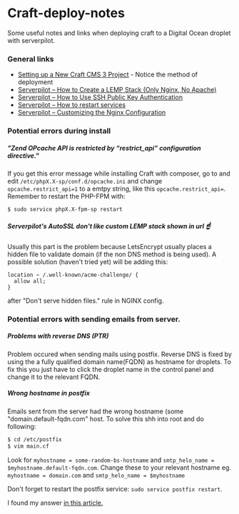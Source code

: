 # Craft-deploy-notes
Some useful notes and links when deploying craft to a Digital Ocean droplet with serverpilot.

### General links
* [Setting up a New Craft CMS 3 Project](https://nystudio107.com/blog/setting-up-a-craft-cms-3-project) - Notice the method of deployment
* [Serverpilot – How to Create a LEMP Stack (Only Nginx, No Apache)](https://serverpilot.io/community/articles/how-to-create-a-lemp-stack-only-nginx-no-apache.html)
* [Serverpilot – How to Use SSH Public Key Authentication](https://serverpilot.io/community/articles/how-to-use-ssh-public-key-authentication.html)
* [Serverpilot – How to restart services](https://serverpilot.io/community/articles/how-to-restart-services.html)
* [Serverpilot – Customizing the Nginx Configuration
](https://serverpilot.io/community/articles/customize-nginx-settings.html)

### Potential errors during install

##### "Zend OPcache API is restricted by “restrict_api” configuration directive."
If you get this error message while installing Craft with composer, go to and edit `/etc/phpX.X-sp/conf.d/opcache.ini` and change `opcache.restrict_api=1` to a emtpy string, like this `opcache.restrict_api=`. Remember to restart the PHP-FPM with: 
```sh
$ sudo service phpX.X-fpm-sp restart
```

##### Serverpilot's AutoSSL don't like custom LEMP stack shown in url ☝️
Usually this part is the problem because LetsEncrypt usually places a hidden file to validate domain (if the non DNS method is being used). A possible solution (haven't tried yet) will be adding this:  
```
location ~ /.well-known/acme-challenge/ {
  allow all;
}
```
after "Don't serve hidden files." rule in NGINX config. 

### Potential errors with sending emails from server.

##### Problems with reverse DNS (PTR)
Problem occured when sending mails using postfix. Reverse DNS is fixed by using the a fully qualified domain name(FQDN) as hostname for droplets. To fix this you just have to click the droplet name in the control panel and change it to the relevant FQDN.

#####  Wrong hostname in postfix
Emails sent from the server had the wrong hostname (some "domain.default-fqdn.com" host. To solve this shh into root and do following: 
```sh
$ cd /etc/postfix
$ vim main.cf
```
Look for `myhostname = some-random-bs-hostname` and `smtp_helo_name = $myhostname.default-fqdn.com`. Change these to your relevant hostname eg. `myhostname = domain.com` and `smtp_helo_name = $myhostname`

Don't forget to restart the postfix service: `sudo service postfix restart`.

I found my answer [in this article.](https://adigital.agency/blog/migrating-to-digital-ocean-sink-or-swim)
